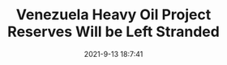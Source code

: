 ---
"title": "Venezuela Heavy Oil Project Reserves Will be Left Stranded"
"date": "2021-9-13 18:7:41"
"feed_name": "RIGZONE"
"feed_website": "http://www.rigzone.com/"
"feed_rss": "http://www.rigzone.com/news/rss/rigzone_latest.aspx"
"link": "https://www.rigzone.com/news/venezuela_heavy_oil_project_reserves_will_be_left_stranded-13-sep-2021-166422-article/?rss=true"
"file": "_posts/2021-9-13-18-7-41_RIGZONE_2e449aac5df1637ffb7145cd0111c2dc26e38026.md"
"accident": "0"
"drilling": "0"
---